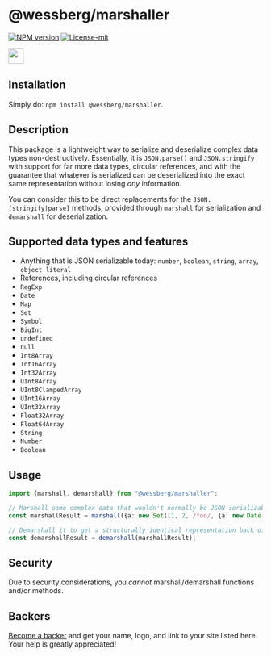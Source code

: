 # @wessberg/marshaller
[![NPM version][npm-version-image]][npm-version-url]
[![License-mit][license-mit-image]][license-mit-url]

<a href="https://www.patreon.com/bePatron?u=11315442"><img height="30" src="https://c5.patreon.com/external/logo/become_a_patron_button@2x.png" /></a>

[license-mit-url]: https://opensource.org/licenses/MIT

[license-mit-image]: https://img.shields.io/badge/License-MIT-yellow.svg

[npm-version-url]: https://www.npmjs.com/package/@wessberg/marshaller

[npm-version-image]: https://badge.fury.io/js/%40wessberg%2Fmarshaller.svg

## Installation
Simply do: `npm install @wessberg/marshaller`.

## Description

This package is a lightweight way to serialize and deserialize complex data types non-destructively.
Essentially, it is `JSON.parse()` and `JSON.stringify` with support for far more data types, circular references, and with the guarantee that
whatever is serialized can be deserialized into the exact same representation without losing *any* information.

You can consider this to be direct replacements for the `JSON.[stringify|parse]` methods, provided through `marshall` for serialization and `demarshall` for deserialization.

## Supported data types and features

- Anything that is JSON serializable today: `number`, `boolean`, `string`, `array`, `object literal`
- References, including circular references
- `RegExp`
- `Date`
- `Map`
- `Set`
- `Symbol`
- `BigInt`
- `undefined`
- `null`
- `Int8Array`
- `Int16Array`
- `Int32Array`
- `UInt8Array`
- `UInt8ClampedArray`
- `UInt16Array`
- `UInt32Array`
- `Float32Array`
- `Float64Array`
- `String`
- `Number`
- `Boolean`

## Usage
```typescript
import {marshall, demarshall} from "@wessberg/marshaller";

// Marshall some complex data that wouldn't normally be JSON serializable
const marshallResult = marshall({a: new Set([1, 2, /foo/, {a: new Date(), b: new Float32Array([1, 2, 3])}])})

// Demarshall it to get a structurally identical representation back of the data
const demarshallResult = demarshall(marshallResult);
```

## Security

Due to security considerations, you *cannot* marshall/demarshall functions and/or methods.

## Backers

[Become a backer](https://www.patreon.com/bePatron?c=1770586) and get your name, logo, and link to your site listed here. Your help is greatly appreciated!